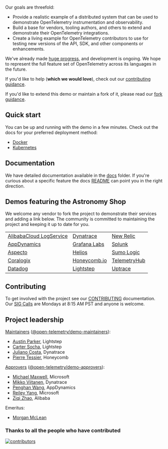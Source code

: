 Our goals are threefold:

- Provide a realistic example of a distributed system that can be used to
  demonstrate OpenTelemetry instrumentation and observability.
- Build a base for vendors, tooling authors, and others to extend and
  demonstrate their OpenTelemetry integrations.
- Create a living example for OpenTelemetry contributors to use for testing new
  versions of the API, SDK, and other components or enhancements.

We've already made [huge
progress](https://github.com/open-telemetry/opentelemetry-demo/blob/main/CHANGELOG.md),
and development is ongoing. We hope to represent the full feature set of
OpenTelemetry across its languages in the future.

If you'd like to help (**which we would love**), check out our [contributing
guidance](./CONTRIBUTING.md).

If you'd like to extend this demo or maintain a fork of it, please read our
[fork guidance](./docs/forking.md).

## Quick start

You can be up and running with the demo in a few minutes. Check out the docs for
your preferred deployment method:

- [Docker](./docs/docker_deployment.md)
- [Kubernetes](./docs/kubernetes_deployment.md)

## Documentation

We have detailed documentation available in the [docs](./docs/) folder. If you're
curious about a specific feature the docs [README](./docs/README.md) can point
you in the right direction.

## Demos featuring the Astronomy Shop

We welcome any vendor to fork the project to demonstrate their services and
adding a link below. The community is committed to maintaining the project and
keeping it up to date for you.

|                                                                                                                   |                                                                                                 |                                                                                              |
|-------------------------------------------------------------------------------------------------------------------|-------------------------------------------------------------------------------------------------|----------------------------------------------------------------------------------------------|
| [AlibabaCloud LogService](https://github.com/aliyun-sls/opentelemetry-demo)                                       | [Dynatrace](https://www.dynatrace.com/news/blog/opentelemetry-demo-application-with-dynatrace/) | [New Relic](https://github.com/newrelic/opentelemetry-demo)                                  |
| [AppDynamics](https://www.appdynamics.com/blog/cloud/how-to-observe-opentelemetry-demo-app-in-appdynamics-cloud/) | [Grafana Labs](https://github.com/grafana/opentelemetry-demo)                                   | [Splunk](https://github.com/signalfx/opentelemetry-demo)                                     |
| [Aspecto](https://github.com/aspecto-io/opentelemetry-demo)                                                       | [Helios](https://otelsandbox.gethelios.dev)                                                     | [Sumo Logic](https://github.com/SumoLogic/opentelemetry-demo)                                |
| [Coralogix](https://coralogix.com/blog/configure-otel-demo-send-telemetry-data-coralogix)                         | [Honeycomb.io](https://github.com/honeycombio/opentelemetry-demo)                               | [TelemetryHub](https://github.com/TelemetryHub/opentelemetry-demo/tree/telemetryhub-backend) |
| [Datadog](https://github.com/DataDog/opentelemetry-demo)                                                          | [Lightstep](https://github.com/lightstep/opentelemetry-demo)                                    | [Uptrace](https://github.com/uptrace/uptrace/tree/master/example/opentelemetry-demo)         |

## Contributing

To get involved with the project see our [CONTRIBUTING](CONTRIBUTING.md)
documentation. Our [SIG Calls](CONTRIBUTING.md#join-a-sig-call) are Mondays at
8:15 AM PST and anyone is welcome.

## Project leadership

[Maintainers](https://github.com/open-telemetry/community/blob/main/community-membership.md#maintainer)
([@open-telemetry/demo-maintainers](https://github.com/orgs/open-telemetry/teams/demo-maintainers)):

- [Austin Parker](https://github.com/austinlparker), Lightstep
- [Carter Socha](https://github.com/cartersocha), Lightstep
- [Juliano Costa](https://github.com/julianocosta89), Dynatrace
- [Pierre Tessier](https://github.com/puckpuck), Honeycomb

[Approvers](https://github.com/open-telemetry/community/blob/main/community-membership.md#approver)
([@open-telemetry/demo-approvers](https://github.com/orgs/open-telemetry/teams/demo-approvers)):

- [Michael Maxwell](https://github.com/mic-max), Microsoft
- [Mikko Viitanen](https://github.com/mviitane), Dynatrace
- [Penghan Wang](https://github.com/wph95), AppDynamics
- [Reiley Yang](https://github.com/reyang), Microsoft
- [Ziqi Zhao](https://github.com/fatsheep9146), Alibaba

Emeritus:

- [Morgan McLean](https://github.com/mtwo)

### Thanks to all the people who have contributed

[![contributors](https://contributors-img.web.app/image?repo=open-telemetry/opentelemetry-demo)](https://github.com/open-telemetry/opentelemetry-demo/graphs/contributors)
